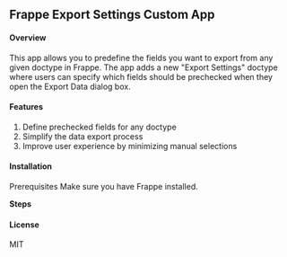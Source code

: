 ## **Frappe Export Settings Custom App**

#### **Overview**

This app allows you to predefine the fields you want to export from any given doctype in Frappe. The app adds a new "Export Settings" doctype where users can specify which fields should be prechecked when they open the Export Data dialog box.

#### **Features**

1. Define prechecked fields for any doctype
1. Simplify the data export process
1. Improve user experience by minimizing manual selections

#### **Installation**
Prerequisites
Make sure you have Frappe installed.

**Steps**

#### License

MIT
